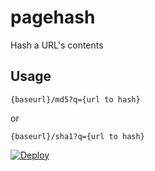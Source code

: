 # pagehash
Hash a URL's contents

## Usage

`{baseurl}/md5?q={url to hash}`

or

`{baseurl}/sha1?q={url to hash}`

[![Deploy](https://www.herokucdn.com/deploy/button.svg)](https://heroku.com/deploy)

